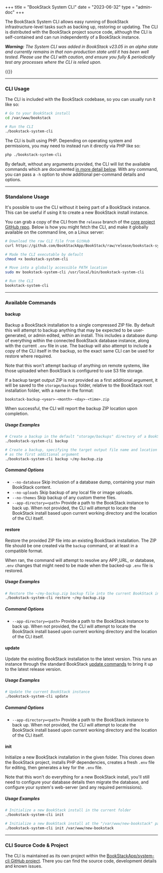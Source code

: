 +++
title = "BookStack System CLI"
date = "2023-06-32"
type = "admin-doc"
+++

The BookStack System CLI allows easy running of BookStack infrastructure-level tasks
such as backing up, restoring or updating. The CLI is distributed with 
the BookStack project source code, although the CLI is self-contained and can run independently
of a BookStack instance.

***Warning:** The System CLI was added in BookStack v23.05 in an alpha state and currently
remains in that non-production state until it has been well tested.
Please use the CLI with caution, and ensure you fully & periodically test any processes where the CLI is relied upon.*

{{<toc>}}

---

### CLI Usage

The CLI is included with the BookStack codebase, so you can usually run it like so:

```bash
# Go to your BookStack install
cd /var/www/bookstack

# Run the CLI
./bookstack-system-cli
```

The CLI is built using PHP. 
Depending on operating system and permissions, you may need to instead run it directly via PHP like so:

```bash
php ./bookstack-system-cli
```

By default, without any arguments provided, the CLI will list the available commands which are documented [in more detail below](#available-commands).
With any command, you can pass a `-h` option to show additional per-command details and options.

---

### Standalone Usage

It's possible to use the CLI without it being part of a BookStack instance. This can be useful if using it to create 
a new BookStack install instance.

You can grab a copy of the CLI from the `release` branch of the [core project GitHub repo](https://github.com/BookStackApp/BookStack/blob/release/bookstack-system-cli). 
Below is how you might fetch the CLI, and make it globally available on the command line, on a Linux server:

```bash
# Download the raw CLI file from GitHub
curl https://github.com/BookStackApp/BookStack/raw/release/bookstack-system-cli -sLo bookstack-system-cli

# Made the CLI executable by default
chmod +x bookstack-system-cli

# Move into a globally accessible PATH location
sudo mv bookstack-system-cli /usr/local/bin/bookstack-system-cli

# Run the CLI
bookstack-system-cli
```

---

### Available Commands

#### backup

Backup a BookStack installation to a single compressed ZIP file.
By default this will attempt to backup anything that may be expected to be user-generated, or admin edited, within an install.
This includes a database dump of everything within the connected BookStack database instance, along with the current `.env` file in use.
The backup will also attempt to include a copy of the CLI itself in the backup, so the exact same CLI can be used for restore where required.

Note that this won't attempt backup of anything on remote systems, like those uploaded when BookStack is configured to use S3 file storage.

If a backup target output ZIP is not provided as a first additional argument, it will be saved to the `storage/backups` folder, relative to
the BookStack root installation folder, with a name in the format:

```
bookstack-backup-<year>-<month>-<day>-<time>.zip
```

When successful, the CLI will report the backup ZIP location upon completion.

##### Usage Examples

```bash
# Create a backup in the default "storage/backups" directory of a BookStack install
./bookstack-system-cli backup

# Create a backup, specifying the target output file name and location
# as the first additional argument
./bookstack-system-cli backup ~/my-backup.zip
```

##### Command Options

- `--no-database` Skip inclusion of a database dump, containing your main BookStack content.
- `--no-uploads` Skip backup of any local file or image uploads.
- `--no-themes` Skip backup of any custom theme files.
- `--app-directory=<path>` Provide a path to the BookStack instance to back up. When not provided, the CLI will attempt to locate the BookStack install based upon current working directory and the location of the CLI itself.

#### restore

Restore the provided ZIP file into an existing BookStack installation.
The ZIP file should be one created via the `backup` command, or at least in a compatible format.

When ran, the command will attempt to resolve any APP_URL, or database, `.env` changes that might need to be made
when the backed-up `.env` file is restored.

##### Usage Examples

```bash
# Restore the ~/my-backup.zip backup file into the current BookStack instance
./bookstack-system-cli restore ~/my-backup.zip
```

##### Command Options

- `--app-directory=<path>` Provide a path to the BookStack instance to back up. When not provided, the CLI will attempt to locate the BookStack install based upon current working directory and the location of the CLI itself.

#### update

Update the existing BookStack installation to the latest version.
This runs an instance through the standard BookStack [update commands](/docs/admin/updates) to bring it up to the latest release version.

##### Usage Examples

```bash
# Update the current BookStack instance
./bookstack-system-cli update
```

##### Command Options

- `--app-directory=<path>` Provide a path to the BookStack instance to back up. When not provided, the CLI will attempt to locate the BookStack install based upon current working directory and the location of the CLI itself.

#### init

Initialize a new BookStack installation in the given folder.
This clones down the BookStack project, installs PHP dependencies, creates a fresh `.env` file for editing, then generates a key for the `.env` file.

Note that this won't do everything for a new BookStack install, you'll still need to configure your database details then migrate the database, and configure your system's web-server (and any required permissions).

##### Usage Examples

```bash
# Initialize a new BookStack install in the current folder
./bookstack-system-cli init

# Initialize a new BookStack install at the "/var/www/new-bookstack" path
./bookstack-system-cli init /var/www/new-bookstack
```

---

### CLI Source Code & Project

The CLI is maintained as its own project within the [BookStackApp/system-cli GitHub project](https://github.com/BookStackApp/system-cli).
There you can find the source code, development details and known issues.